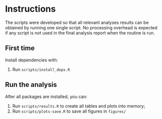 # Instructions

The scripts were developed so that all relevant analyses results can be obtained by running one single script.
No processing overhead is expected if any script is not used in the final analysis report when the routine is run.

## First time

Install dependencies with:

1. Run `scripts/install_deps.R`

## Run the analysis

After all packages are installed, you can:

1. Run `scripts/results.R` to create all tables and plots into memory;
2. Run `scripts/plots-save.R` to save all figures in `figures/`
